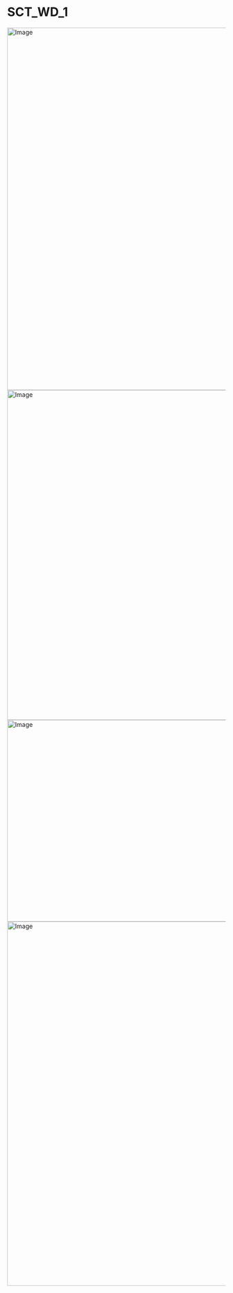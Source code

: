 # SCT_WD_1
<img width="1870" height="836" alt="Image" src="https://github.com/user-attachments/assets/2e9b1c21-5865-4dbc-9235-847c2786549b" />
<img width="1410" height="761" alt="Image" src="https://github.com/user-attachments/assets/972d6b2f-f9f5-4b13-9fb4-f3b8e74c8fb2" />
<img width="1516" height="465" alt="Image" src="https://github.com/user-attachments/assets/3b0be341-6f47-482e-9191-e707cf8ef813" />
<img width="1798" height="840" alt="Image" src="https://github.com/user-attachments/assets/68996721-69e9-46f3-9458-32eaafb7b51c" />
